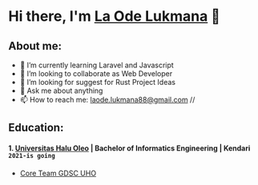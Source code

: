 # Hi there, I'm [La Ode Lukmana](https://instagram/luk.luu_) 👋
## About me:
- 🌱 I’m currently learning Laravel and Javascript
- 👯 I’m looking to collaborate as Web Developer
- 🤔 I’m looking for suggest for Rust Project Ideas
- 💬 Ask me about anything
- 📫 How to reach me: laode.lukmana88@gmail.com
//
## Education:

#### 1. [Universitas Halu Oleo](https://www.uho.ac.id) | Bachelor of Informatics Engineering | Kendari `2021-is going`
   - [Core Team GDSC UHO](https://www.instagram.com/gdsc.uho/)

